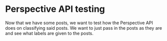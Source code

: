 # Perspective API testing

Now that we have some posts, we want to test how the Perspective API does on classifying said posts. We want to just pass in the posts as they are and see what labels are given to the posts.

